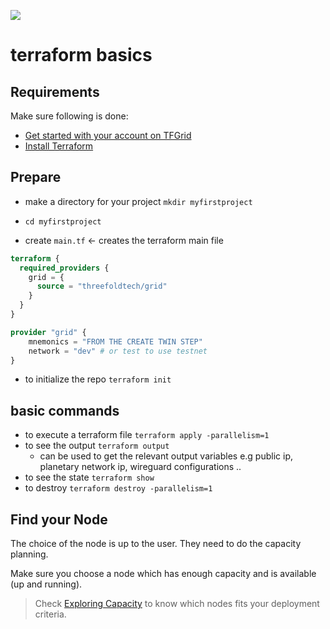 
![](img/terraform_.png)

# terraform basics

## Requirements

<!-- please make sure to read [What you need to know before getting started](grid3_developer_basics) -->

Make sure following is done:

- [Get started with your account on TFGrid](!@tfgrid3_getstarted)
- [Install Terraform](terraform_install)


## Prepare

- make a directory for your project `mkdir myfirstproject`
- `cd myfirstproject`

- create `main.tf`  <- creates the terraform main file 

```terraform
terraform {
  required_providers {
    grid = {
      source = "threefoldtech/grid"
    }
  }
}

provider "grid" {
    mnemonics = "FROM THE CREATE TWIN STEP"
    network = "dev" # or test to use testnet
}

```
- to initialize the repo `terraform init`

## basic commands

- to execute a terraform file `terraform apply -parallelism=1`
- to see the output `terraform output`
    - can be used to get the relevant output variables e.g public ip, planetary network ip, wireguard configurations .. 
- to see the state `terraform show`
- to destroy `terraform destroy -parallelism=1`

## Find your Node

The choice of the node is up to the user. They need to do the capacity planning.

Make sure you choose a node which has enough capacity and is available (up and running).

> Check [Exploring Capacity](explorer_home) to know which nodes fits your deployment criteria.
